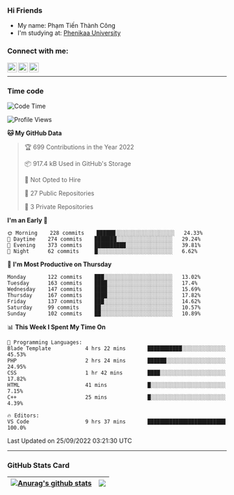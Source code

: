 ### Hi Friends

- My name: Phạm Tiến Thành Công
- I'm studying at: [Phenikaa University]


### Connect with me:
[<img align="left" alt="PhamTienThanhCong | Facebook" width="22px" src="https://upload.wikimedia.org/wikipedia/commons/thumb/1/16/Facebook-icon-1.png/640px-Facebook-icon-1.png" />][facebook]
[<img align="left" alt="PhamTienThanhCong | Zalo" width="22px" src="https://www.anphatpc.com.vn/template/anphat_2020v2/images/icon-zalo.jpg" />][zalo]
[<img align="left" alt="PhamTienThanhCong | LinkedIn" width="22px" src="https://cdn3.iconfinder.com/data/icons/inficons/512/linkedin.png" />][linkedin]

<br />

---

### Time code

<!--START_SECTION:waka-->
![Code Time](http://img.shields.io/badge/Code%20Time-567%20hrs%2048%20mins-blue)

![Profile Views](http://img.shields.io/badge/Profile%20Views-30-blue)

**🐱 My GitHub Data** 

> 🏆 699 Contributions in the Year 2022
 > 
> 📦 917.4 kB Used in GitHub's Storage 
 > 
> 🚫 Not Opted to Hire
 > 
> 📜 27 Public Repositories 
 > 
> 🔑 3 Private Repositories  
 > 
**I'm an Early 🐤** 

```text
🌞 Morning    228 commits    ██████░░░░░░░░░░░░░░░░░░░   24.33% 
🌆 Daytime    274 commits    ███████░░░░░░░░░░░░░░░░░░   29.24% 
🌃 Evening    373 commits    ██████████░░░░░░░░░░░░░░░   39.81% 
🌙 Night      62 commits     █░░░░░░░░░░░░░░░░░░░░░░░░   6.62%

```
📅 **I'm Most Productive on Thursday** 

```text
Monday       122 commits    ███░░░░░░░░░░░░░░░░░░░░░░   13.02% 
Tuesday      163 commits    ████░░░░░░░░░░░░░░░░░░░░░   17.4% 
Wednesday    147 commits    ████░░░░░░░░░░░░░░░░░░░░░   15.69% 
Thursday     167 commits    ████░░░░░░░░░░░░░░░░░░░░░   17.82% 
Friday       137 commits    ███░░░░░░░░░░░░░░░░░░░░░░   14.62% 
Saturday     99 commits     ██░░░░░░░░░░░░░░░░░░░░░░░   10.57% 
Sunday       102 commits    ██░░░░░░░░░░░░░░░░░░░░░░░   10.89%

```


📊 **This Week I Spent My Time On** 

```text
💬 Programming Languages: 
Blade Template           4 hrs 22 mins       ███████████░░░░░░░░░░░░░░   45.53% 
PHP                      2 hrs 24 mins       ██████░░░░░░░░░░░░░░░░░░░   24.95% 
CSS                      1 hr 42 mins        ████░░░░░░░░░░░░░░░░░░░░░   17.82% 
HTML                     41 mins             █░░░░░░░░░░░░░░░░░░░░░░░░   7.15% 
C++                      25 mins             █░░░░░░░░░░░░░░░░░░░░░░░░   4.39%

🔥 Editors: 
VS Code                  9 hrs 37 mins       █████████████████████████   100.0%

```


 Last Updated on 25/09/2022 03:21:30 UTC
<!--END_SECTION:waka-->

---

### GitHub Stats Card

| <a href="https://github.com/phamtienthanhcong"><img align="center" src="https://github-readme-stats.vercel.app/api?username=PhamTienThanhCong&show_icons=true&include_all_commits=true&theme=buefy&hide_border=true&theme=ocean_dark" alt="Anurag's github stats" /></a> | <a href="https://github.com/phamtienthanhcong"><img align="center" src="https://github-readme-stats.vercel.app/api/top-langs/?username=PhamTienThanhCong&layout=compact&theme=buefy&hide_border=true&theme=ocean_dark" /></a> |
| ------------- | ------------- |

[Phenikaa University]: https://phenikaa-uni.edu.vn/vi
[facebook]: https://www.facebook.com/phamtienthanhcong
[linkedin]: https://linkedin.com/in/phamtienthanhcong
[zalo]: https://zalo.me/0396396332
[tiktok]: https://www.tiktok.com/@phamtienthanhcong
[web]: https://github.com/PhamTienThanhCong/web_dev
[min project]: https://github.com/PhamTienThanhCong/Project-Of-Web
[c and cpp]: https://github.com/PhamTienThanhCong/Code_C_and_Cpro
[python]: https://github.com/PhamTienThanhCong/Python_beginer
